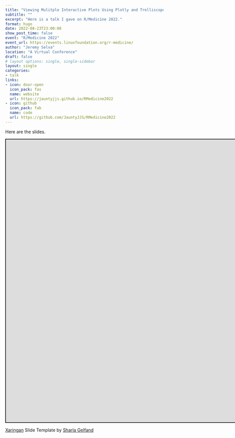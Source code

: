 ```yaml
---
title: "Viewing Mulitple Interactive Plots Using Plotly and Trelliscopejs"
subtitle: ""
excerpt: "Here is a talk I gave on R/Medicine 2022."
format: hugo
date: 2022-08-23T23:00:00
show_post_time: false
event: "R/Medicine 2022"
event_url: https://events.linuxfoundation.org/r-medicine/
author: "Jeremy Selva"
location: "A Virtual Conference"
draft: false
# layout options: single, single-sidebar
layout: single
categories:
- talk
links:
- icon: door-open
  icon_pack: fas
  name: website
  url: https://jauntyjjs.github.io/RMedicine2022
- icon: github
  icon_pack: fab
  name: code
  url: https://github.com/JauntyJJS/RMedicine2022
---
```




<script src="index_files/libs/fitvids-2.1.1/fitvids.min.js"></script>


Here are the slides.

<div class="shareagain" style="min-width:300px;margin:1em auto;">
<iframe src="https://jauntyjjs.github.io/RMedicine2022" width="1600" height="900" style="border:2px solid currentColor;" loading="lazy" allowfullscreen></iframe>
<script>fitvids('.shareagain', {players: 'iframe'});</script>
</div>

[Xaringan](https://github.com/yihui/xaringan) Slide Template by [Sharla Gelfand](https://github.com/sharlagelfand/sharstudioconf)
